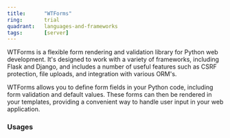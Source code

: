 ```yaml
---
title:      "WTForms"
ring:       trial
quadrant:   languages-and-frameworks
tags:       [server]
---
```


WTForms is a flexible form rendering and validation library for Python web development. It's designed to work with a variety of frameworks, including Flask and Django, and includes a number of useful features such as CSRF protection, file uploads, and integration with various ORM's.

WTForms allows you to define form fields in your Python code, including form validation and default values. These forms can then be rendered in your templates, providing a convenient way to handle user input in your web application.

### Usages
